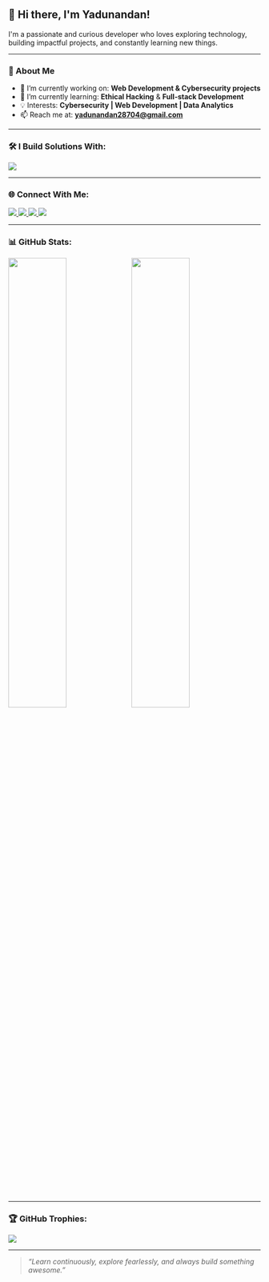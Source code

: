## 👋 Hi there, I'm Yadunandan!

I'm a passionate and curious developer who loves exploring technology, building impactful projects, and constantly learning new things.

---

### 🧠 About Me

- 🔭 I’m currently working on: **Web Development & Cybersecurity projects**
- 🌱 I’m currently learning: **Ethical Hacking** & **Full-stack Development**
- 💡 Interests: **Cybersecurity | Web Development | Data Analytics**
- 📫 Reach me at: **yadunandan28704@gmail.com**

---

### 🛠️ I Build Solutions With:

<p align="left">
  <img src="https://skillicons.dev/icons?i=python,java,cpp,html,css,js,react,git,github,mysql,mongodb,aws,nodejs,express,sqlite,numpy,matplotlib,sklearn,tableau,nmap,wireshark,canva" />
</p>

---

### 🌐 Connect With Me:

<p align="left">
  <a href="https://www.linkedin.com/in/yadunandan-s-209067257/" target="_blank">
    <img src="https://img.shields.io/badge/LinkedIn-blue?style=for-the-badge&logo=linkedin&logoColor=white"/>
  </a>
  <a href="https://www.instagram.com/yadunandan.28/" target="_blank">
    <img src="https://img.shields.io/badge/Instagram-E4405F?style=for-the-badge&logo=instagram&logoColor=white"/>
  </a>
  <a href="mailto:yadunandan28704@gmail.com" target="_blank">
    <img src="https://img.shields.io/badge/Gmail-D14836?style=for-the-badge&logo=gmail&logoColor=white"/>
  </a>
  <a href="https://medium.com/@yadunandan28704" target="_blank">
    <img src="https://img.shields.io/badge/Medium-12100E?style=for-the-badge&logo=medium&logoColor=white"/>
  </a>
</p>

---

### 📊 GitHub Stats:

<p align="left">
  <img src="https://github-readme-stats.vercel.app/api?username=yadunandan28&show_icons=true&theme=tokyonight&hide_border=true" width="48%"/>
  <img src="https://github-readme-stats.vercel.app/api/top-langs/?username=yadunandan28&layout=compact&theme=tokyonight&hide_border=true" width="48%"/>
</p>

---

### 🏆 GitHub Trophies:

<p align="left">
  <img src="https://github-profile-trophy.vercel.app/?username=yadunandan28&theme=onedark&row=1&column=6" />
</p>

---

> *“Learn continuously, explore fearlessly, and always build something awesome.”*
